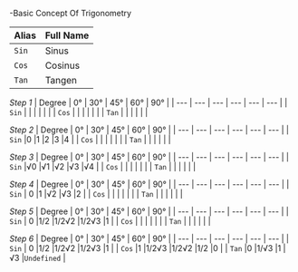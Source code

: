 -Basic Concept Of Trigonometry

| Alias | Full Name |
| ----- | --------- |
| `Sin` | Sinus |
| `Cos` | Cosinus |
| `Tan` | Tangen | 

*Step 1*
| Degree | 0° | 30° | 45° | 60° | 90° | 
| --- | --- | --- | --- | --- | --- |
| `Sin` | | | | | |
| `Cos` | | | | | |
| `Tan` | | | | | |

*Step 2*
| Degree | 0° | 30° | 45° | 60° | 90° | 
| --- | --- | --- | --- | --- | --- |
| `Sin` |0 |1 |2 |3 |4 |
| `Cos` | | | | | |
| `Tan` | | | | | |

*Step 3*
| Degree | 0° | 30° | 45° | 60° | 90° | 
| --- | --- | --- | --- | --- | --- |
| `Sin` |√0 |√1 |√2 |√3 |√4 |
| `Cos` | | | | | |
| `Tan` | | | | | |

*Step 4*
| Degree | 0° | 30° | 45° | 60° | 90° | 
| --- | --- | --- | --- | --- | --- |
| `Sin` | 0 |1 |√2 |√3 |2 |
| `Cos` | | | | | |
| `Tan` | | | | | |

*Step 5*
| Degree | 0° | 30° | 45° | 60° | 90° | 
| --- | --- | --- | --- | --- | --- |
| `Sin` | 0 |1/2 |1/2√2 |1/2√3 |1 |
| `Cos` | | | | | |
| `Tan` | | | | | |

*Step 6*
| Degree | 0° | 30° | 45° | 60° | 90° | 
| --- | --- | --- | --- | --- | --- |
| `Sin` | 0 |1/2 |1/2√2 |1/2√3 |1 |
| `Cos` |1 |1/2√3 |1/2√2 |1/2 |0 |
| `Tan` |0 |1/√3 |1 |√3 |`Undefined` |


